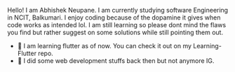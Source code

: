 Hello!
I am Abhishek Neupane. I am currently studying software Engineering in NCIT, Balkumari. 
I enjoy coding because of the dopamine it gives when code works as intended lol. I am still learning so please dont mind the flaws you find but rather suggest on some solutions while still pointing them out.


- 🔭 I am learning flutter as of now. You can check it out on my Learning-Flutter repo.
- 🌱 I did some web development stuffs back then but not anymore IG.

